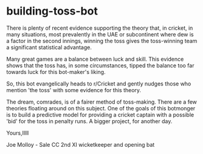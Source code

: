 # building-toss-bot
There is plenty of recent evidence supporting the theory that, in cricket, in many situations, most prevalently in the UAE or subcontinent where dew is a factor in the second innings, winning the toss gives the toss-winning team a significant statistical advantage. 

Many great games are a balance between luck and skill. This evidence shows that the toss has, in some circumstances, tipped the balance too far towards luck for this bot-maker's liking.

So, this bot evangelically heads to r/Cricket and gently nudges those who mention 'the toss' with some evidence for this theory.

The dream, comrades, is of a fairer method of toss-making. There are a few theories floating around on this subject. One of the goals of this botmonger is to build a predictive model for providing a cricket captain with a possible 'bid' for the toss in penalty runs. A bigger project, for another day.

Yours,lllll

Joe Molloy - Sale CC 2nd XI wicketkeeper and opening bat
  

  

